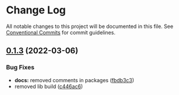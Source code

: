 # Change Log

All notable changes to this project will be documented in this file.
See [Conventional Commits](https://conventionalcommits.org) for commit guidelines.

## [0.1.3](https://github.com/osbornetunde/design-system-for-react/compare/v0.1.2...v0.1.3) (2022-03-06)


### Bug Fixes

* **docs:** removed comments in packages ([fbdb3c3](https://github.com/osbornetunde/design-system-for-react/commit/fbdb3c3aa24709729e94a50ee9ac575c348daef7))
* removed lib build ([c446ac6](https://github.com/osbornetunde/design-system-for-react/commit/c446ac6b075a976148bf19ab71f1fe363ceff2c1))
